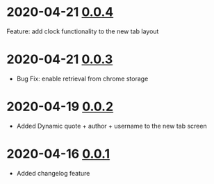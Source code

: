 # 2020-04-21 [0.0.4](https://github.com/rahibbert/swi-chrome-extension/pull/8)

Feature: add clock functionality to the new tab layout

# 2020-04-21 [0.0.3](https://github.com/rahibbert/swi-chrome-extension/pull/7)

- Bug Fix: enable retrieval from chrome storage

# 2020-04-19 [0.0.2](https://github.com/rahibbert/swi-chrome-extension/pull/6)

- Added Dynamic quote + author + username to the new tab screen

# 2020-04-16 [0.0.1](https://github.com/rahibbert/swi-chrome-extension/pull/5)

- Added changelog feature